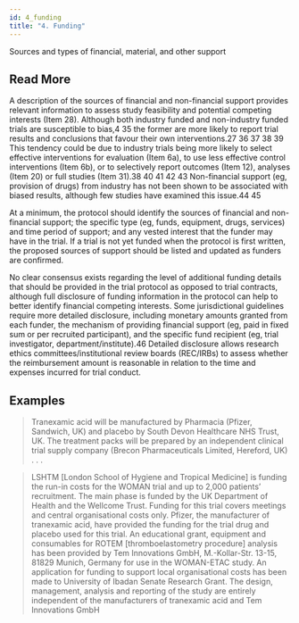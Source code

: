 ```yaml
---
id: 4_funding
title: "4. Funding"
---
```

Sources and types of financial, material, and other support

## Read More

A description of the sources of financial and non-financial support provides relevant information to assess study feasibility and potential competing interests (Item 28). Although both industry funded and non-industry funded trials are susceptible to bias,4 35 the former are more likely to report trial results and conclusions that favour their own interventions.27 36 37 38 39 This tendency could be due to industry trials being more likely to select effective interventions for evaluation (Item 6a), to use less effective control interventions (Item 6b), or to selectively report outcomes (Item 12), analyses (Item 20) or full studies (Item 31).38 40 41 42 43 Non-financial support (eg, provision of drugs) from industry has not been shown to be associated with biased results, although few studies have examined this issue.44 45

At a minimum, the protocol should identify the sources of financial and non-financial support; the specific type (eg, funds, equipment, drugs, services) and time period of support; and any vested interest that the funder may have in the trial. If a trial is not yet funded when the protocol is first written, the proposed sources of support should be listed and updated as funders are confirmed.

No clear consensus exists regarding the level of additional funding details that should be provided in the trial protocol as opposed to trial contracts, although full disclosure of funding information in the protocol can help to better identify financial competing interests. Some jurisdictional guidelines require more detailed disclosure, including monetary amounts granted from each funder, the mechanism of providing financial support (eg, paid in fixed sum or per recruited participant), and the specific fund recipient (eg, trial investigator, department/institute).46 Detailed disclosure allows research ethics committees/institutional review boards (REC/IRBs) to assess whether the reimbursement amount is reasonable in relation to the time and expenses incurred for trial conduct.

## Examples

> Tranexamic acid will be manufactured by Pharmacia (Pfizer, Sandwich, UK) and placebo by South Devon Healthcare NHS Trust, UK. The treatment packs will be prepared by an independent clinical trial supply company (Brecon Pharmaceuticals Limited, Hereford, UK) . . .

> LSHTM [London School of Hygiene and Tropical Medicine] is funding the run-in costs for the WOMAN trial and up to 2,000 patients’ recruitment. The main phase is funded by the UK Department of Health and the Wellcome Trust. Funding for this trial covers meetings and central organisational costs only. Pfizer, the manufacturer of tranexamic acid, have provided the funding for the trial drug and placebo used for this trial. An educational grant, equipment and consumables for ROTEM [thromboelastometry procedure] analysis has been provided by Tem Innovations GmbH, M.-Kollar-Str. 13-15, 81829 Munich, Germany for use in the WOMAN-ETAC study. An application for funding to support local organisational costs has been made to University of Ibadan Senate Research Grant. The design, management, analysis and reporting of the study are entirely independent of the manufacturers of tranexamic acid and Tem Innovations GmbH